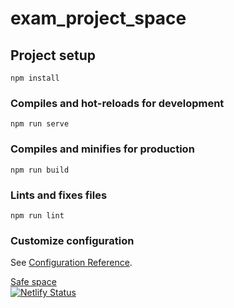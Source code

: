 # exam_project_space

## Project setup
```
npm install
```

### Compiles and hot-reloads for development
```
npm run serve
```

### Compiles and minifies for production
```
npm run build
```

### Lints and fixes files
```
npm run lint
```

### Customize configuration
See [Configuration Reference](https://cli.vuejs.org/config/).

<a  href="https://safespace-project.netlify.app/#/" target="_blank">Safe space</a>
<br/>
[![Netlify Status](https://api.netlify.com/api/v1/badges/6f7b4d55-b3f9-4186-846b-6946cc8fa592/deploy-status)](https://app.netlify.com/sites/safespace-project/deploys)

<!-- [![Netlify Status](https://api.netlify.com/api/v1/badges/83535651-67a4-4485-ab28-0f216570c84e/deploy-status)](https://app.netlify.com/sites/safespace-project/deploys) -->
